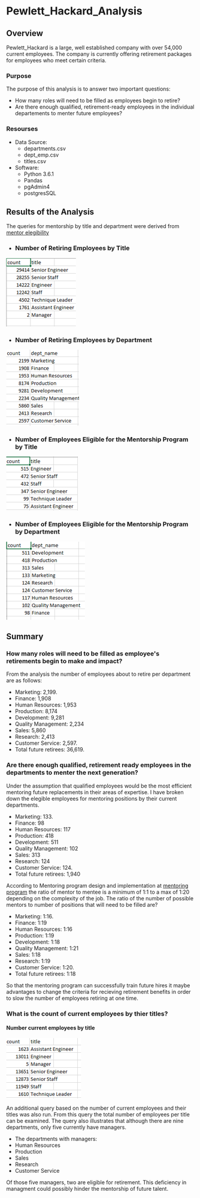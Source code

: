# Pewlett_Hackard_Analysis

## Overview
Pewlett_Hackard is a large, well established company with over 54,000 current employees.  The company is currently offering retirement packages for employees who meet certain criteria.
### Purpose
The purpose of this analysis is to answer two important questions:
 - How many roles will need to be filled as employees begin to retire?
 - Are there enough qualified, retirement-ready employees in the individual departements to menter future employees?
### Resourses
 - Data Source:
   - departments.csv
   - dept_emp.csv
   - titles.csv
 - Software:
   - Python 3.6.1
   - Pandas
   - pgAdmin4
   - postgresSQL
   
## Results of the Analysis
The queries for mentorship by title and department were derived from [mentor elegibility](https://github.com/stephenanayashilliard/Pewlett_Hackard_Analysis/blob/main/Data/mentorship_eligibilty.csv)
 - ### Number of Retiring Employees by Title
![Retiring by title](https://github.com/stephenanayashilliard/Pewlett_Hackard_Analysis/blob/main/Resources/Number%20of%20Retiring%20Employees%20by%20title.png)
 - ### Number of Retiring Employees by Department
![Retiring by Department](https://github.com/stephenanayashilliard/Pewlett_Hackard_Analysis/blob/main/Resources/Number%20of%20Retiring%20Employees%20by%20Department.png)
 - ### Number of Employees Eligible for the Mentorship Program by Title
![Elegible by title](https://github.com/stephenanayashilliard/Pewlett_Hackard_Analysis/blob/main/Resources/Elegible_titles.png)
 - ### Number of Employees Eligible for the Mentorship Program by Department
![Elegible by Department](https://github.com/stephenanayashilliard/Pewlett_Hackard_Analysis/blob/main/Resources/department_eligible_count.png)

## Summary
### How many roles will need to be filled as employee's retirements begin to make and impact?
From the analysis the number of employees about to retire per department are as follows:
   - Marketing: 2,199.
   - Finance: 1,908
   - Human Resources: 1,953
   - Production: 8,174
   - Development: 9,281
   - Quality Management: 2,234
   - Sales: 5,860
   - Research: 2,413
   - Customer Service: 2,597.
   - Total future retirees: 36,619.
 
### Are there enough qualified, retirement ready employees in the departments to menter the next generation?
Under the assumption that qualified employees would be the most efficient mentoring  future replacements in their areas of expertise.  I have broken down the elegible employees for mentoring positions by their current departments.
   - Marketing: 133.
   - Finance: 98
   - Human Resources: 117
   - Production: 418
   - Development: 511
   - Quality Management: 102
   - Sales: 313
   - Research: 124
   - Customer Service: 124.
   - Total future retirees: 1,940
 
According to Mentoring program design and implementation at [mentoring program](www.ncbi.nlm.nih.gov) the ratio of mentor to mentee is a minimum of 1:1 to a max of 1:20 depending on the complexity of the job.  The ratio of the number of possible mentors to number of positions that will need to be filled are?
   - Marketing: 1:16.
   - Finance: 1:19
   - Human Resources: 1:16
   - Production: 1:19
   - Development: 1:18
   - Quality Management: 1:21
   - Sales: 1:18
   - Research: 1:19
   - Customer Service: 1:20.
   - Total future retirees: 1:18

So that the mentoring program can successfully train future hires it maybe advantages to change the criteria for recieving retirement benefits in order to slow the number of employees retiring at one time.

### What is the count of current employees by thier titles?

#### Number current employees by title
![Employees by title](https://github.com/stephenanayashilliard/Pewlett_Hackard_Analysis/blob/main/Resources/employess_by_title.png)

An additional query based on the number of current employees and their titles was also run.  From this query the total number of employees per title can be examined.  The query also illustrates that although there are nine departments, only five currently have managers. 
 - The departments with managers:
  - Human Resources
  - Production
  - Sales
  - Research
  - Customer Service

Of those five managers, two are eligible for retirement.  This deficiency in managment could possibly hinder the mentorship of future talent. 


 
 
